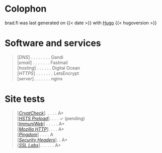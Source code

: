 # Colophon
brad.fi was last generated on {{< date >}} with [Hugo](https://gohugo.io/) {{< hugoversion >}}



# Software and services

> [*DNS*] . . . . . . . . Gandi\
> [*email*] . . . . . . . Fastmail\
> [*hosting*] . . . . . . Digital Ocean\
> [*HTTPS*] . . . . . . . LetsEncrypt\
> [*server*]. . . . . . . nginx

# Site tests
> [*[CryptCheck](https://tls.imirhil.fr/https/brad.fi)*]. . . . . A+\
> [*[HSTS Preload](https://hstspreload.org/?domain=brad.fi)*]. . . . &check; (pending)\
> [*[ImmuniWeb](https://www.immuniweb.com/ssl/brad.fi)*] . . . . . A+\
> [*[Mozilla HTTP](https://observatory.mozilla.org/analyze/brad.fi)*]. . . . A+\
> [*[Pingdom](https://tools.pingdom.com)*] . . . . A\
> [*[Security Headers](https://securityheaders.com/?followRedirects=on&hide=on&q=brad.fi)*]. . A+\
> [*[SSL Labs](https://www.ssllabs.com/ssltest/analyze.html?d=brad.fi&hideResults=on&latest)*]. . . . . . A+
